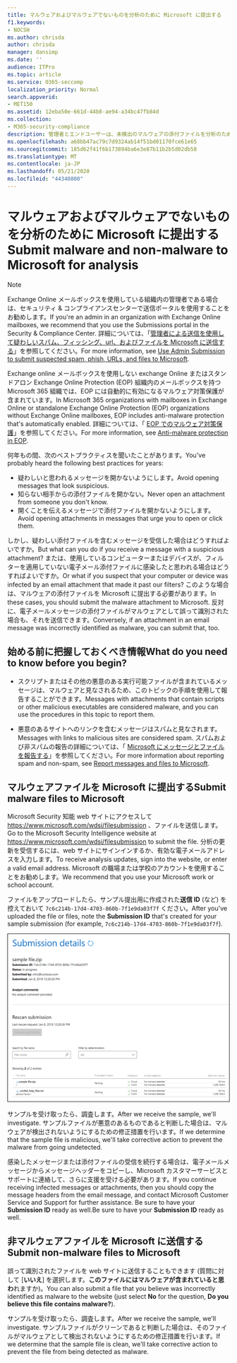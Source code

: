 ```yaml
---
title: マルウェアおよびマルウェアでないものを分析のために Microsoft に提出する
f1.keywords:
- NOCSH
ms.author: chrisda
author: chrisda
manager: dansimp
ms.date: ''
audience: ITPro
ms.topic: article
ms.service: O365-seccomp
localization_priority: Normal
search.appverid:
- MET150
ms.assetid: 12eba50e-661d-44b8-ae94-a34bc47fb84d
ms.collection:
- M365-security-compliance
description: 管理者とエンドユーザーは、未検出のマルウェアの添付ファイルを分析のために Microsoft に送信することについて学ぶことができます。
ms.openlocfilehash: a68bb47ac79c7d9324ab14f51bd01170fce61e65
ms.sourcegitcommit: 185d62f41f6b173894ba6e3e87b11b2b5d02db58
ms.translationtype: MT
ms.contentlocale: ja-JP
ms.lasthandoff: 05/21/2020
ms.locfileid: "44340800"
---
```

# <a name="submit-malware-and-non-malware-to-microsoft-for-analysis"></a><span data-ttu-id="db73e-103">マルウェアおよびマルウェアでないものを分析のために Microsoft に提出する</span><span class="sxs-lookup"><span data-stu-id="db73e-103">Submit malware and non-malware to Microsoft for analysis</span></span>

> [!NOTE]
> <span data-ttu-id="db73e-104">Exchange Online メールボックスを使用している組織内の管理者である場合は、セキュリティ & コンプライアンスセンターで送信ポータルを使用することをお勧めします。</span><span class="sxs-lookup"><span data-stu-id="db73e-104">If you're an admin in an organization with Exchange Online mailboxes, we recommend that you use the Submissions portal in the Security & Compliance Center.</span></span> <span data-ttu-id="db73e-105">詳細については、「[管理者による送信を使用して疑わしいスパム、フィッシング、url、およびファイルを Microsoft に送信する](admin-submission.md)」を参照してください。</span><span class="sxs-lookup"><span data-stu-id="db73e-105">For more information, see [Use Admin Submission to submit suspected spam, phish, URLs, and files to Microsoft](admin-submission.md).</span></span>

<span data-ttu-id="db73e-106">Exchange online メールボックスを使用しない exchange Online またはスタンドアロン Exchange Online Protection (EOP) 組織内のメールボックスを持つ Microsoft 365 組織では、EOP には自動的に有効になるマルウェア対策保護が含まれています。</span><span class="sxs-lookup"><span data-stu-id="db73e-106">In Microsoft 365 organizations with mailboxes in Exchange Online or standalone Exchange Online Protection (EOP) organizations without Exchange Online mailboxes, EOP includes anti-malware protection that's automatically enabled.</span></span> <span data-ttu-id="db73e-107">詳細については、「 [EOP でのマルウェア対策保護](anti-malware-protection.md)」を参照してください。</span><span class="sxs-lookup"><span data-stu-id="db73e-107">For more information, see [Anti-malware protection in EOP](anti-malware-protection.md).</span></span>

<span data-ttu-id="db73e-108">何年もの間、次のベストプラクティスを聞いたことがあります。</span><span class="sxs-lookup"><span data-stu-id="db73e-108">You've probably heard the following best practices for years:</span></span>

- <span data-ttu-id="db73e-109">疑わしいと思われるメッセージを開かないようにします。</span><span class="sxs-lookup"><span data-stu-id="db73e-109">Avoid opening messages that look suspicious.</span></span>
- <span data-ttu-id="db73e-110">知らない相手からの添付ファイルを開かない。</span><span class="sxs-lookup"><span data-stu-id="db73e-110">Never open an attachment from someone you don't know.</span></span>
- <span data-ttu-id="db73e-111">開くことを伝えるメッセージで添付ファイルを開かないようにします。</span><span class="sxs-lookup"><span data-stu-id="db73e-111">Avoid opening attachments in messages that urge you to open or click them.</span></span>

<span data-ttu-id="db73e-112">しかし、疑わしい添付ファイルを含むメッセージを受信した場合はどうすればよいですか。</span><span class="sxs-lookup"><span data-stu-id="db73e-112">But what can you do if you receive a message with a suspicious attachment?</span></span> <span data-ttu-id="db73e-113">または、使用しているコンピューターまたはデバイスが、フィルターを適用していない電子メール添付ファイルに感染したと思われる場合はどうすればよいですか。</span><span class="sxs-lookup"><span data-stu-id="db73e-113">Or what if you suspect that your computer or device was infected by an email attachment that made it past our filters?</span></span> <span data-ttu-id="db73e-114">このような場合は、マルウェアの添付ファイルを Microsoft に提出する必要があります。</span><span class="sxs-lookup"><span data-stu-id="db73e-114">In these cases, you should submit the malware attachment to Microsoft.</span></span> <span data-ttu-id="db73e-115">反対に、電子メールメッセージの添付ファイルがマルウェアとして誤って識別された場合も、それを送信できます。</span><span class="sxs-lookup"><span data-stu-id="db73e-115">Conversely, if an attachment in an email message was incorrectly identified as malware, you can submit that, too.</span></span>

## <a name="what-do-you-need-to-know-before-you-begin"></a><span data-ttu-id="db73e-116">始める前に把握しておくべき情報</span><span class="sxs-lookup"><span data-stu-id="db73e-116">What do you need to know before you begin?</span></span>

- <span data-ttu-id="db73e-117">スクリプトまたはその他の悪意のある実行可能ファイルが含まれているメッセージは、マルウェアと見なされるため、このトピックの手順を使用して報告することができます。</span><span class="sxs-lookup"><span data-stu-id="db73e-117">Messages with attachments that contain scripts or other malicious executables are considered malware, and you can use the procedures in this topic to report them.</span></span>

- <span data-ttu-id="db73e-118">悪意のあるサイトへのリンクを含むメッセージはスパムと見なされます。</span><span class="sxs-lookup"><span data-stu-id="db73e-118">Messages with links to malicious sites are considered spam.</span></span> <span data-ttu-id="db73e-119">スパムおよび非スパムの報告の詳細については、「 [Microsoft にメッセージとファイルを報告する](report-junk-email-messages-to-microsoft.md)」を参照してください。</span><span class="sxs-lookup"><span data-stu-id="db73e-119">For more information about reporting spam and non-spam, see [Report messages and files to Microsoft](report-junk-email-messages-to-microsoft.md).</span></span>

## <a name="submit-malware-files-to-microsoft"></a><span data-ttu-id="db73e-120">マルウェアファイルを Microsoft に提出する</span><span class="sxs-lookup"><span data-stu-id="db73e-120">Submit malware files to Microsoft</span></span>

<span data-ttu-id="db73e-121">Microsoft Security 知能 web サイトにアクセスして <https://www.microsoft.com/wdsi/filesubmission> 、ファイルを送信します。</span><span class="sxs-lookup"><span data-stu-id="db73e-121">Go to the Microsoft Security Intelligence website at <https://www.microsoft.com/wdsi/filesubmission> to submit the file.</span></span> <span data-ttu-id="db73e-122">分析の更新を受信するには、web サイトにサインインするか、有効な電子メールアドレスを入力します。</span><span class="sxs-lookup"><span data-stu-id="db73e-122">To receive analysis updates, sign into the website, or enter a valid email address.</span></span> <span data-ttu-id="db73e-123">Microsoft の職場または学校のアカウントを使用することをお勧めします。</span><span class="sxs-lookup"><span data-stu-id="db73e-123">We recommend that you use your Microsoft work or school account.</span></span>

<span data-ttu-id="db73e-124">ファイルをアップロードしたら、サンプル提出用に作成された**送信 ID** (など) を控えておいて `7c6c214b-17d4-4703-860b-7f1e9da03f7f` ください。</span><span class="sxs-lookup"><span data-stu-id="db73e-124">After you've uploaded the file or files, note the **Submission ID** that's created for your sample submission (for example, `7c6c214b-17d4-4703-860b-7f1e9da03f7f`).</span></span>

![Windows Defender Security Intelligence の Web サイトでの送信の詳細](../../media/EOP-Malware-Protection-Center.png)

<span data-ttu-id="db73e-126">サンプルを受け取ったら、調査します。</span><span class="sxs-lookup"><span data-stu-id="db73e-126">After we receive the sample, we'll investigate.</span></span> <span data-ttu-id="db73e-127">サンプルファイルが悪意のあるものであると判断した場合は、マルウェアが検出されないようにするための修正措置を行います。</span><span class="sxs-lookup"><span data-stu-id="db73e-127">If we determine that the sample file is malicious, we'll take corrective action to prevent the malware from going undetected.</span></span>

<span data-ttu-id="db73e-128">感染したメッセージまたは添付ファイルの受信を続行する場合は、電子メールメッセージからメッセージヘッダーをコピーし、Microsoft カスタマーサービスとサポートに連絡して、さらに支援を受ける必要があります。</span><span class="sxs-lookup"><span data-stu-id="db73e-128">If you continue receiving infected messages or attachments, then you should copy the message headers from the email message, and contact Microsoft Customer Service and Support for further assistance.</span></span> <span data-ttu-id="db73e-129">Be sure to have your **Submission ID** ready as well.</span><span class="sxs-lookup"><span data-stu-id="db73e-129">Be sure to have your **Submission ID** ready as well.</span></span>

## <a name="submit-non-malware-files-to-microsoft"></a><span data-ttu-id="db73e-130">非マルウェアファイルを Microsoft に送信する</span><span class="sxs-lookup"><span data-stu-id="db73e-130">Submit non-malware files to Microsoft</span></span>

<span data-ttu-id="db73e-131">誤って識別されたファイルを web サイトに送信することもできます (質問に対して [**いいえ**] を選択します。**このファイルにはマルウェアが含まれていると思わ**れますか)。</span><span class="sxs-lookup"><span data-stu-id="db73e-131">You can also submit a file that you believe was incorrectly identified as malware to the website (just select **No** for the question, **Do you believe this file contains malware?**).</span></span>

<span data-ttu-id="db73e-132">サンプルを受け取ったら、調査します。</span><span class="sxs-lookup"><span data-stu-id="db73e-132">After we receive the sample, we'll investigate.</span></span> <span data-ttu-id="db73e-133">サンプルファイルがクリーンであると判断した場合は、そのファイルがマルウェアとして検出されないようにするための修正措置を行います。</span><span class="sxs-lookup"><span data-stu-id="db73e-133">If we determine that the sample file is clean, we'll take corrective action to prevent the file from being detected as malware.</span></span>
